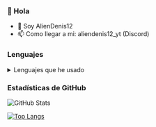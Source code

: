 ### 👋 Hola
- 🚀 Soy AlienDenis12
- 📫 Como llegar a mi: aliendenis12_yt (Discord)

### Lenguajes
<details>
  <summary>Lenguajes que he usado</summary>
  
  ![JavaScript](https://img.shields.io/badge/Code-JavaScript-blue?logo=javascript)
</details>

###  Estadísticas de GitHub

![GitHub Stats](https://github-readme-stats.vercel.app/api?username=AlienDenis12&theme=dark)

[![Top Langs](https://github-readme-stats.vercel.app/api/top-langs/?username=AlienDenis12&theme=dark&layout=compact)](https://github.com/anuraghazra/github-readme-stats)

<!--
**AlienDenis12/AlienDenis12** is a ✨ _special_ ✨ repository because its `README.md` (this file) appears on your GitHub profile.

Here are some ideas to get you started:

- 🔭 I’m currently working on ...
- 🌱 I’m currently learning ...
- 👯 I’m looking to collaborate on ...
- 🤔 I’m looking for help with ...
- 💬 Ask me about ...
- 📫 How to reach me: ...
- 😄 Pronouns: ...
- ⚡ Fun fact: ...
-->
